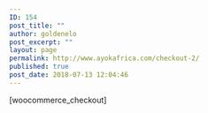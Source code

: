 ```yaml
---
ID: 154
post_title: ""
author: goldenelo
post_excerpt: ""
layout: page
permalink: http://www.ayokafrica.com/checkout-2/
published: true
post_date: 2018-07-13 12:04:46
---
```

[woocommerce_checkout]